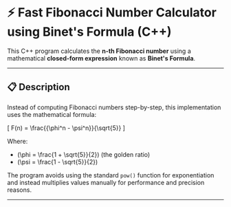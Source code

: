 # ⚡ Fast Fibonacci Number Calculator using Binet's Formula (C++)

This C++ program calculates the **n-th Fibonacci number** using a mathematical **closed-form expression** known as **Binet's Formula**.

---

## 📋 Description

Instead of computing Fibonacci numbers step-by-step, this implementation uses the mathematical formula:

\[
F(n) = \frac{{\phi^n - \psi^n}}{\sqrt{5}}
\]

Where:
- \(\phi = \frac{1 + \sqrt{5}}{2}\) (the golden ratio)
- \(\psi = \frac{1 - \sqrt{5}}{2}\)

The program avoids using the standard `pow()` function for exponentiation and instead multiplies values manually for performance and precision reasons.

---